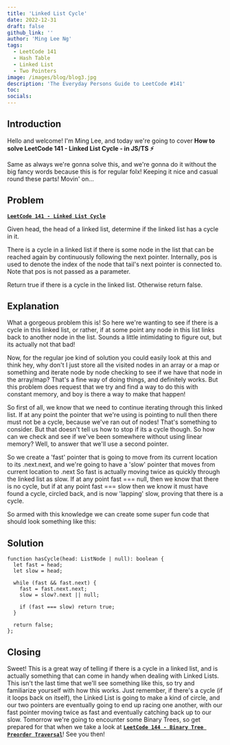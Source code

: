 ```yaml
---
title: 'Linked List Cycle'
date: 2022-12-31
draft: false
github_link: ''
author: 'Ming Lee Ng'
tags:
  - LeetCode 141
  - Hash Table
  - Linked List
  - Two Pointers
image: /images/blog/blog3.jpg
description: 'The Everyday Persons Guide to LeetCode #141'
toc:
socials:
---
```


## Introduction

Hello and welcome! I'm Ming Lee, and today we're going to cover **How to solve LeetCode 141 - Linked List Cycle - in JS/TS :zap:**

Same as always we're gonna solve this, and we're gonna do it without the big fancy words because this is for regular folx! Keeping it nice and casual
round these parts! Movin' on...

## Problem

<b><a href='https://leetcode.com/problems/linked-list-cycle'>`LeetCode 141 - Linked List Cycle`</a></b>

Given head, the head of a linked list, determine if the linked list has a cycle in it.

There is a cycle in a linked list if there is some node in the list that can be reached again by continuously following the next pointer. Internally,
pos is used to denote the index of the node that tail's next pointer is connected to. Note that pos is not passed as a parameter.

Return true if there is a cycle in the linked list. Otherwise return false.

## Explanation

What a gorgeous problem this is! So here we're wanting to see if there is a cycle in this linked list, or rather, if at some point any node in this
list links back to another node in the list. Sounds a little intimidating to figure out, but its actually not that bad!

Now, for the regular joe kind of solution you could easily look at this and think hey, why don't I just store all the visited nodes in an array or a
map or something and iterate node by node checking to see if we have that node in the array/map? That's a fine way of doing things, and definitely
works. But this problem does request that we try and find a way to do this with constant memory, and boy is there a way to make that happen!

So first of all, we know that we need to continue iterating through this linked list. If at any point the pointer that we're using is pointing to null
then there must not be a cycle, because we've ran out of nodes! That's something to consider. But that doesn't tell us how to stop if its a cycle
though. So how can we check and see if we've been somewhere without using linear memory? Well, to answer that we'll use a second pointer.

So we create a 'fast' pointer that is going to move from its current location to its .next.next, and we're going to have a 'slow' pointer that moves
from current location to .next So fast is actually moving twice as quickly through the linked list as slow. If at any point fast === null, then we
know that there is no cycle, but if at any point fast === slow then we know it must have found a cycle, circled back, and is now 'lapping' slow,
proving that there is a cycle.

So armed with this knowledge we can create some super fun code that should look something like this:

## Solution

```
function hasCycle(head: ListNode | null): boolean {
  let fast = head;
  let slow = head;

  while (fast && fast.next) {
    fast = fast.next.next;
    slow = slow?.next || null;

    if (fast === slow) return true;
  }

  return false;
};

```

## Closing

Sweet! This is a great way of telling if there is a cycle in a linked list, and is actually something that can come in handy when dealing with Linked
Lists. This isn't the last time that we'll see something like this, so try and familiarize yourself with how this works. Just remember, if there's a
cycle (if it loops back on itself), the Linked List is going to make a kind of circle, and our two pointers are eventually going to end up racing one
another, with our fast pointer moving twice as fast and eventually catching back up to our slow. Tomorrow we're going to encounter some Binary Trees,
so get prepared for that when we take a look at <a href='../binarytreepreordertraversal/'>**`LeetCode 144 - Binary Tree Preorder Traversal`**</a>! See
you then!
